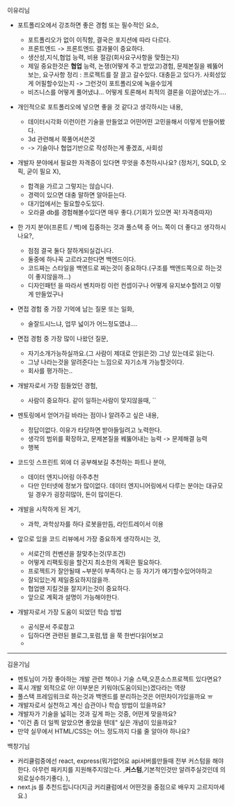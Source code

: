 이유리님
- 포트폴리오에서 강조하면 좋은 경험 또는 필수적인 요소,
	- 포트폴리오가 없이 이직함, 결국은 포지션에 따라 다르다.
	- 프론트엔드 -> 프론트엔드 결과물이 중요하다.
	- 생산성,지식,협업 능력, 비용 절감(회사요구사항을 맞췄는지)
	- 제일 중요한것은 **협업** 능력, 논쟁(어떻게 주고 받았고)경험, 문제본질을 꿰뚫어보는, 요구사항 정리 : 프로젝트를 잘 끌고 갈수있다. 대충듣고 있다가. 사회성있게 어필할수있는지 -> 그런것이 포트폴리오에 녹을수있게
	- 비즈니스를 어떻게 풀어냈냐... 어떻게 토론해서 최적의 결론을 이끌어냈는가....

- 개인적으로 포트폴리오에 넣으면 좋을 것 같다고 생각하시는 내용,
	- 데이터시각화 이런이런 기술을 만들었고 어떤어떤 고민을해서 이렇게 만들어봤다.
	- 3d 관련해서 쭉풀어서쓴것
	- -> 기술이나 협업기반으로 작성하는게 좋겠죠, 사회성

- 개발자 분야에서 필요한 자격증이 있다면 무엇을 추천하시나요? (정처기, SQLD, 오픽, 굳이 필요 X),
	- 합격을 가르고 그렇지는 않습니다.
	- 경력이 있으면 대충 말하면 알아듣는다.
	- 대기업에서는 필요할수도있다.
	- 오라클 db를 경험해볼수있다면 매우 좋다.(기회가 있으면 꼭! 자격증따자)

- 한 가지 분야(프론트 / 백)에 집중하는 것과 풀스택 중 어느 쪽이 더 좋다고 생각하시나요?,
	- 점점 결국 둘다 잘하게되실겁니다.
	- 둘중에 하나꼭 고르라고한다면 백엔드이다.
	- 코드짜는 스타일을 백엔드로 짜는것이 중요하다.(구조를 백엔드쪽으로 하는것이 좋지않을까...)
	- 디자인패턴 을 따라서 벤치마킹 이런 컨셉이구나 어떻게 유지보수할려고 이렇게 만들었구나 
- 면접 경험 중 가장 기억에 남는 질문 또는 일화,
	- 술잘드시느냐, 업무 넓이가 어느정도였냐.... 

- 면접 경험 중 가장 많이 나왔던 질문,
	- 자기소개가능하실까요.(그 사람이 제대로 안읽은것) 그냥 있는데로 읽는다.
	- 그냥 나라는것을 알려준다는 느낌으로 자기소개 가능할것이다.
	- 회사를 평가하는..

- 개발자로서 가장 힘들었던 경험,
	- 사람이 중요하다. 같이 일하는사람이 맞지않을때,
``
- 멘토링에서 얻어가길 바라는 점이나 알려주고 싶은 내용,
	- 정답이없다. 이유가 타당하면 받아들일려고 노력한다.
	- 생각의 범위를 확장하고, 문제본질을 꿰뚫어내는 능력 -> 문제해결 능력
	- 행복

- 코드잇 스프린트 외에 더 공부해보길 추천하는 파트나 분야,
	- 데이터 엔지니어링 아주추천
	- 다만 인터넷에 정보가 많이없다. 데이터 엔지니어링에서 다루는 분야는 대규모일 경우가 굉장히많아, 돈이 많이든다.

- 개발을 시작하게 된 계기,
	- 과학, 과학상자를 하다 로봇을만듬, 라인트레이서 이용

- 앞으로 있을 코드 리뷰에서 가장 중요하게 생각하시는 것,
	- 서로간의 컨벤션을 잘맞추는것(무조건)
	- 어떻게 리팩토링을 할건지 최소한의 계획은 필요하다.
	- 프로젝트가 잘안될때 ~부분이 부족하다.는 등 자기가 얘기할수있어야하고
	- 잘되있는게 제일중요하지않을까.
	- 협업땐 지킬것을 잘지키는것이 중요하다.
	- 앞으로 계획과 설명이 가능해야한다.

- 개발자로서 가장 도움이 되었던 학습 방법
	- 공식문서 주로참고
	- 딥하다면 관련된 블로그,포럼,탭 을 쭉 한번다읽어보고
	- 
---
김윤기님
- 멘토님이 가장 좋아하는 개발 관련 책이나 기술 스택,오픈소스프로젝트 있다면요?
- 혹시 개발 외적으로 아! 이부분은 키워야(도움이되는)겠다라는 역량
- 풀스택 프레임워크로 하는것과 백엔드를 분리하는것은 어떤차이가있을까요 ㅠ
- 개발자로서 실천하고 계신 습관이나 학습 방법이 있을까요?
- 개발자가 기술을 넓히는 것과 깊게 파는 것중, 어떤게 맞을까요?
- "이건 좀 더 일찍 알았으면 좋았을 텐데" 싶은 개념이 있을까요?
- 만약 실무에서 HTML/CSS는 어느 정도까지 다룰 줄 알아야 하나요?

백창기님
- 커리큘럼중에선 react, express(뭐가없어요 api서버를만들때 전부 커스텀을 해야한다. 아무런 패키지를 지원해주지않는다. ,**커스텀**,기본적인것만 알려주실것인데 의외로실수하기좋다. ),
- next.js 를 추천드립니다(지금 커리큘럼에서 어떤것을 중점으로 배우지 고르지마세요.)